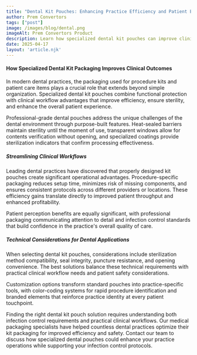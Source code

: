 ```yaml
---
title: "Dental Kit Pouches: Enhancing Practice Efficiency and Patient Experience"
author: Prem Convertors
tags: ["post"]
image: /images/blog/dental.png
imageAlt: Prem Convertors Product
description: Learn how specialized dental kit pouches can improve clinical efficiency, ensure sterility, enhance patient perception, and streamline procedures in your dental practice.
date: 2025-04-17
layout: 'article.njk'
---
```


#### How Specialized Dental Kit Packaging Improves Clinical Outcomes

In modern dental practices, the packaging used for procedure kits and patient care items plays a crucial role that extends beyond simple organization. Specialized dental kit pouches combine functional protection with clinical workflow advantages that improve efficiency, ensure sterility, and enhance the overall patient experience.

Professional-grade dental pouches address the unique challenges of the dental environment through purpose-built features. Heat-sealed barriers maintain sterility until the moment of use, transparent windows allow for contents verification without opening, and specialized coatings provide sterilization indicators that confirm processing effectiveness.

##### Streamlining Clinical Workflows

Leading dental practices have discovered that properly designed kit pouches create significant operational advantages. Procedure-specific packaging reduces setup time, minimizes risk of missing components, and ensures consistent protocols across different providers or locations. These efficiency gains translate directly to improved patient throughput and enhanced profitability.

Patient perception benefits are equally significant, with professional packaging communicating attention to detail and infection control standards that build confidence in the practice's overall quality of care.

##### Technical Considerations for Dental Applications

When selecting dental kit pouches, considerations include sterilization method compatibility, seal integrity, puncture resistance, and opening convenience. The best solutions balance these technical requirements with practical clinical workflow needs and patient safety considerations.

Customization options transform standard pouches into practice-specific tools, with color-coding systems for rapid procedure identification and branded elements that reinforce practice identity at every patient touchpoint.

Finding the right dental kit pouch solution requires understanding both infection control requirements and practical clinical workflows. Our medical packaging specialists have helped countless dental practices optimize their kit packaging for improved efficiency and safety. Contact our team to discuss how specialized dental pouches could enhance your practice operations while supporting your infection control protocols.